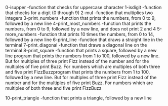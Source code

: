 0-isupper -function that checks for uppercase character
1-isdigit -function that checks for a digit (0 through 9)
2-mul -function that multiplies two integers
3-print_numbers -function that prints the numbers, from 0 to 9, followed by a new line
4-print_most_numbers -function that prints the numbers, from 0 to 9, followed by a new line, and does not print 2 and 4
5-more_numbers -function that prints 10 times the numbers, from 0 to 14, followed by a new line
 6-print_line -function that draws a straight line in the terminal
7-print_diagonal -function that draws a diagonal line on the terminal
8-print_square -function that prints a square, followed by a new line
program that prints the numbers from 1 to 100, followed by a new line. But for multiples of three print Fizz instead of the number and for the multiples of five print Buzz. For numbers which are multiples of both three and five print FizzBuzzprogram that prints the numbers from 1 to 100, followed by a new line. But for multiples of three print Fizz instead of the number and for the multiples of five print Buzz. For numbers which are multiples of both three and five print FizzBuzz

10-print_triangle -function that prints a triangle, followed by a new line
